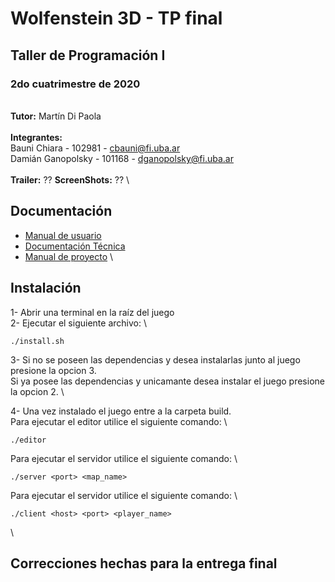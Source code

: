 # Wolfenstein 3D - TP final
## Taller de Programación I
### 2do cuatrimestre de 2020
\
**Tutor:** Martín Di Paola \
\
**Integrantes:** \
Bauni Chiara - 102981 - cbauni@fi.uba.ar\
Damián Ganopolsky - 101168 - dganopolsky@fi.uba.ar\
\
**Trailer:** ??
**ScreenShots:** ??
\
## Documentación
- [Manual de usuario](link)
- [Documentación Técnica](link)
- [Manual de proyecto](link)
\
## Instalación
1- Abrir una terminal en la raíz del juego\
2- Ejecutar el siguiente archivo: \
```
./install.sh
```
3- Si no se poseen las dependencias y desea instalarlas junto al juego presione la opcion 3. \
Si ya posee las dependencias y unicamante desea instalar el juego presione la opcion 2. \

4- Una vez instalado el juego entre a la carpeta build. \
Para ejecutar el editor utilice el siguiente comando: \
```
./editor
```
Para ejecutar el servidor utilice el siguiente comando: \
```
./server <port> <map_name> 
```
Para ejecutar el servidor utilice el siguiente comando: \
```
./client <host> <port> <player_name> 
```
\
## Correcciones hechas para la entrega final


